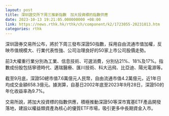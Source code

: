 ```yaml
---
layout: post
title: 深圳證交所下周三推新指數　加大投資標的指數供應
date: 2023-10-13 19:21:05.000000000 +08:00
link: https://news.rthk.hk/rthk/ch/component/k2/1723055-20231013.htm
categories: rthk
---
```


深圳證券交易所公布，將於下周三發布深證50指數，採用自由流通市值加權，反映市值規模大、行業代表性強、公司治理良好的50家上市公司股價走勢。

前3大權重行業分別為工業、信息技術、可選消費，分別佔21%、18%及17%。指數成份股包括寧德時代、邁瑞醫療、匯川技術、科大迅飛、比亞迪、陽光電源等。

截至9月底，深證50總市值7.6萬億元人民幣，自由流通市值4.2萬億元，近1年日均成交金額658.3億元。據測算，自基日2002年底至2023年9月28日，深證50的年化收益率為9.7%。

交易所說，將加大投資標的指數供應，積極推動深證50等深市寬基ETF產品開發落地，建設以權益類資產為核心的優質ETF市場，吸引更多中長期資金入市。
